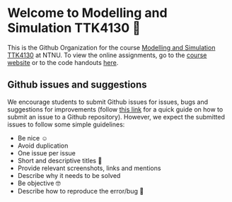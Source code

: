 # Welcome to Modelling and Simulation TTK4130 👋

This is the Github Organization for the course [Modelling and Simulation TTK4130](https://www.ntnu.edu/studies/courses/TTK4130#tab=omEmnet) at NTNU. To view the online assignments, go to the [course website](https://ttk4130.github.io) or to the code handouts [here](https://github.com/ttk4130/code-handouts). 

## Github issues and suggestions

We encourage students to submit Github issues for issues, bugs and suggestions for improvements (follow [this link](https://docs.github.com/en/issues/tracking-your-work-with-issues/configuring-issues/quickstart) for a quick guide on how to submit an issue to a Github repository). However, we expect the submitted issues to follow some simple guidelines:

  - Be nice ☺️
  - Avoid duplication
  - One issue per issue
  - Short and descriptive titles 🤏
  - Provide relevant screenshots, links and mentions
  - Describe why it needs to be solved
  - Be objective 🤓
  - Describe how to reproduce the error/bug 🐛

